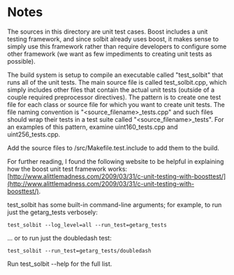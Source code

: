 # Notes
The sources in this directory are unit test cases.  Boost includes a
unit testing framework, and since solbit already uses boost, it makes
sense to simply use this framework rather than require developers to
configure some other framework (we want as few impediments to creating
unit tests as possible).

The build system is setup to compile an executable called "test_solbit"
that runs all of the unit tests.  The main source file is called
test_solbit.cpp, which simply includes other files that contain the
actual unit tests (outside of a couple required preprocessor
directives).  The pattern is to create one test file for each class or
source file for which you want to create unit tests.  The file naming
convention is "<source_filename>_tests.cpp" and such files should wrap
their tests in a test suite called "<source_filename>_tests".  For an
examples of this pattern, examine uint160_tests.cpp and
uint256_tests.cpp.

Add the source files to /src/Makefile.test.include to add them to the build.

For further reading, I found the following website to be helpful in
explaining how the boost unit test framework works:
[http://www.alittlemadness.com/2009/03/31/c-unit-testing-with-boosttest/](http://www.alittlemadness.com/2009/03/31/c-unit-testing-with-boosttest/).

test_solbit has some built-in command-line arguments; for
example, to run just the getarg_tests verbosely:

    test_solbit --log_level=all --run_test=getarg_tests

... or to run just the doubledash test:

    test_solbit --run_test=getarg_tests/doubledash

Run  test_solbit --help   for the full list.

